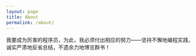 ```yaml
---
layout: page
title: About
permalink: /about/
---
```


<!-- This is the base Jekyll theme.

You can find out more info about customizing your Jekyll theme, as well as basic Jekyll usage documentation at [jekyllrb.com](http://jekyllrb.com/)

You can find the source code for the Jekyll new theme at: [github.com/jglovier/jekyll-new](https://github.com/jglovier/jekyll-new)

You can find the source code for Jekyll at [github.com/jekyll/jekyll](https://github.com/jekyll/jekyll) -->

我要成为厉害的程序员，为此，我必须付出相应的努力——坚持不懈地编程实践，诚实严肃地反省总结，不遗余力地博览群书！
